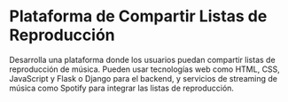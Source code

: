 # Plataforma de Compartir Listas de Reproducción
Desarrolla una plataforma donde los usuarios puedan compartir listas de reproducción de música. Pueden usar tecnologías web como HTML, CSS, JavaScript y Flask o Django para el backend, y servicios de streaming de música como Spotify para integrar las listas de reproducción.
